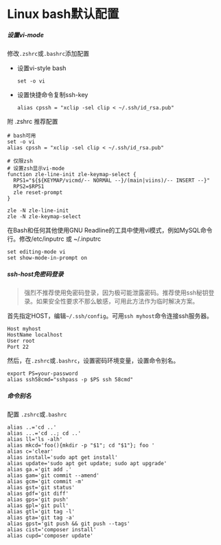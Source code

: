 # Linux bash默认配置


##### 设置vi-mode

修改`.zshrc`或`.bashrc`添加配置

* 设置vi-style bash

  `set -o vi`

* 设置快捷命令复制ssh-key

  `alias cpssh = "xclip -sel clip < ~/.ssh/id_rsa.pub"`


附 .zshrc 推荐配置
```
# bash可用
set -o vi
alias cpssh = "xclip -sel clip < ~/.ssh/id_rsa.pub"

# 仅限zsh
# 设置zsh显示vi-mode
function zle-line-init zle-keymap-select {
  RPS1="${${KEYMAP/vicmd/-- NORMAL --}/(main|viins)/-- INSERT --}"
  RPS2=$RPS1
  zle reset-prompt
}

zle -N zle-line-init
zle -N zle-keymap-select
```

在Bash和任何其他使用GNU Readline的工具中使用vi模式，例如MySQL命令行。修改/etc/inputrc 或 ~/.inputrc

```
set editing-mode vi
set show-mode-in-prompt on
```

##### ssh-host免密码登录

  > 强烈不推荐使用免密码登录，因为极可能泄露密码。推荐使用ssh秘钥登录。如果安全性要求不那么敏感，可用此方法作为临时解决方案。

  首先指定HOST，编辑`~/.ssh/config`。可用`ssh myhost`命令连接ssh服务器。
  ```
  Host myhost
  HostName localhost
  User root
  Port 22
  ```

  然后，在`.zshrc`或`.bashrc`，设置密码环境变量，设置命令别名。
  ```
  export PS=your-password
  alias ssh58cmd="sshpass -p $PS ssh 58cmd"
  ```

##### 命令别名
  配置 `.zshrc`或`.bashrc`
  ```
  alias ..='cd ..'
  alias ...='cd ..; cd ..'
  alias ll='ls -alh'
  alias mkcd='foo(){mkdir -p "$1"; cd "$1"}; foo '
  alias c='clear'
  alias install='sudo apt get install'
  alias update='sudo apt get update; sudo apt upgrade'
  alias ga.='git add .'
  alias gam='git commit --amend'
  alias gcm='git commit -m'
  alias gst='git status'
  alias gdf='git diff'
  alias gps='git push'
  alias gpl='git pull'
  alias gtl='git tag -l'
  alias gta='git tag -a'
  alias gpst='git push && git push --tags'
  alias cist='composer install'
  alias cupd='composer update'
  ```
